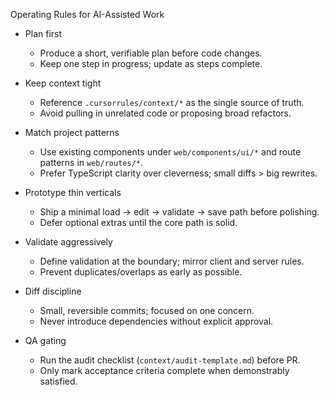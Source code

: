 Operating Rules for AI-Assisted Work

- Plan first
  - Produce a short, verifiable plan before code changes.
  - Keep one step in progress; update as steps complete.

- Keep context tight
  - Reference `.cursorrules/context/*` as the single source of truth.
  - Avoid pulling in unrelated code or proposing broad refactors.

- Match project patterns
  - Use existing components under `web/components/ui/*` and route patterns in `web/routes/*`.
  - Prefer TypeScript clarity over cleverness; small diffs > big rewrites.

- Prototype thin verticals
  - Ship a minimal load → edit → validate → save path before polishing.
  - Defer optional extras until the core path is solid.

- Validate aggressively
  - Define validation at the boundary; mirror client and server rules.
  - Prevent duplicates/overlaps as early as possible.

- Diff discipline
  - Small, reversible commits; focused on one concern.
  - Never introduce dependencies without explicit approval.

- QA gating
  - Run the audit checklist (`context/audit-template.md`) before PR.
  - Only mark acceptance criteria complete when demonstrably satisfied.

